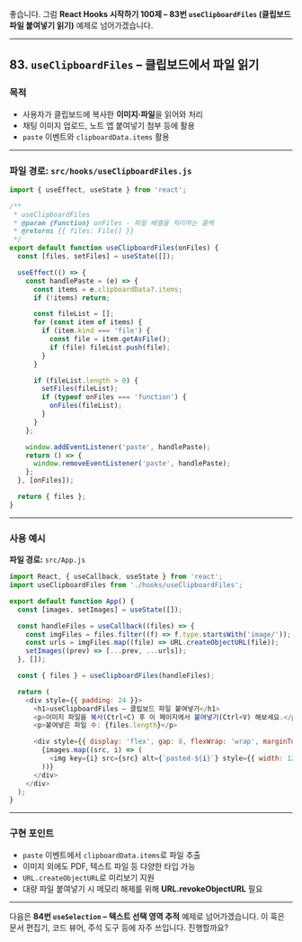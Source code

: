 좋습니다.
그럼 **React Hooks 시작하기 100제 – 83번 `useClipboardFiles` (클립보드 파일 붙여넣기 읽기)** 예제로 넘어가겠습니다.

---

## 83. `useClipboardFiles` – 클립보드에서 파일 읽기

### 목적

* 사용자가 클립보드에 복사한 **이미지·파일**을 읽어와 처리
* 채팅 이미지 업로드, 노트 앱 붙여넣기 첨부 등에 활용
* `paste` 이벤트와 `clipboardData.items` 활용

---

### 파일 경로: `src/hooks/useClipboardFiles.js`

```javascript
import { useEffect, useState } from 'react';

/**
 * useClipboardFiles
 * @param {Function} onFiles - 파일 배열을 처리하는 콜백
 * @returns {{ files: File[] }}
 */
export default function useClipboardFiles(onFiles) {
  const [files, setFiles] = useState([]);

  useEffect(() => {
    const handlePaste = (e) => {
      const items = e.clipboardData?.items;
      if (!items) return;

      const fileList = [];
      for (const item of items) {
        if (item.kind === 'file') {
          const file = item.getAsFile();
          if (file) fileList.push(file);
        }
      }

      if (fileList.length > 0) {
        setFiles(fileList);
        if (typeof onFiles === 'function') {
          onFiles(fileList);
        }
      }
    };

    window.addEventListener('paste', handlePaste);
    return () => {
      window.removeEventListener('paste', handlePaste);
    };
  }, [onFiles]);

  return { files };
}
```

---

### 사용 예시

**파일 경로:** `src/App.js`

```javascript
import React, { useCallback, useState } from 'react';
import useClipboardFiles from './hooks/useClipboardFiles';

export default function App() {
  const [images, setImages] = useState([]);

  const handleFiles = useCallback((files) => {
    const imgFiles = files.filter((f) => f.type.startsWith('image/'));
    const urls = imgFiles.map((file) => URL.createObjectURL(file));
    setImages((prev) => [...prev, ...urls]);
  }, []);

  const { files } = useClipboardFiles(handleFiles);

  return (
    <div style={{ padding: 24 }}>
      <h1>useClipboardFiles – 클립보드 파일 붙여넣기</h1>
      <p>이미지 파일을 복사(Ctrl+C) 후 이 페이지에서 붙여넣기(Ctrl+V) 해보세요.</p>
      <p>붙여넣은 파일 수: {files.length}</p>

      <div style={{ display: 'flex', gap: 8, flexWrap: 'wrap', marginTop: 12 }}>
        {images.map((src, i) => (
          <img key={i} src={src} alt={`pasted-${i}`} style={{ width: 120, height: 120, objectFit: 'cover', border: '1px solid #ccc' }} />
        ))}
      </div>
    </div>
  );
}
```

---

### 구현 포인트

* `paste` 이벤트에서 `clipboardData.items`로 파일 추출
* 이미지 외에도 PDF, 텍스트 파일 등 다양한 타입 가능
* `URL.createObjectURL`로 미리보기 지원
* 대량 파일 붙여넣기 시 메모리 해제를 위해 **URL.revokeObjectURL** 필요

---

다음은 **84번 `useSelection` – 텍스트 선택 영역 추적** 예제로 넘어가겠습니다.
이 훅은 문서 편집기, 코드 뷰어, 주석 도구 등에 자주 쓰입니다.
진행할까요?
